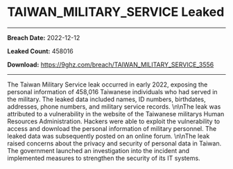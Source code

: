 # TAIWAN_MILITARY_SERVICE Leaked

------------
**Breach Date:** 2022-12-12

**Leaked Count:** 458016

**Download:** https://9ghz.com/breach/TAIWAN_MILITARY_SERVICE_3556

------------
The Taiwan Military Service leak occurred in early 2022, exposing the personal information of 458,016 Taiwanese individuals who had served in the military. The leaked data included names, ID numbers, birthdates, addresses, phone numbers, and military service records.  \n\nThe leak was attributed to a vulnerability in the website of the Taiwanese militarys Human Resources Administration. Hackers were able to exploit the vulnerability to access and download the personal information of military personnel. The leaked data was subsequently posted on an online forum.  \n\nThe leak raised concerns about the privacy and security of personal data in Taiwan. The government launched an investigation into the incident and implemented measures to strengthen the security of its IT systems.
